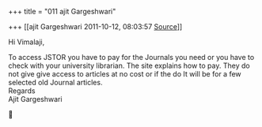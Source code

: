 +++
title = "011 ajit Gargeshwari"

+++
[[ajit Gargeshwari	2011-10-12, 08:03:57 [Source](https://groups.google.com/g/samskrita/c/LXpQClD1Aq0)]]



Hi Vimalaji,  
  
To access JSTOR you have to pay for the Journals you need or you have to check with your university librarian. The site explains how to pay. They do not give give access to articles at no cost or if the do It will be for a few selected old Journal articles.  
Regards  
Ajit Gargeshwari  



